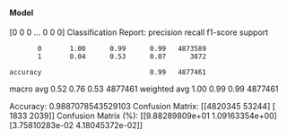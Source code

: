 #### Model
[0 0 0 ... 0 0 0]
Classification Report:
              precision    recall  f1-score   support

           0       1.00      0.99      0.99   4873589
           1       0.04      0.53      0.07      3872

    accuracy                           0.99   4877461
   macro avg       0.52      0.76      0.53   4877461
weighted avg       1.00      0.99      0.99   4877461

Accuracy: 0.9887078543529103
Confusion Matrix:
[[4820345   53244]
 [   1833    2039]]
Confusion Matrix (%):
[[9.88289809e+01 1.09163354e+00]
 [3.75810283e-02 4.18045372e-02]]
